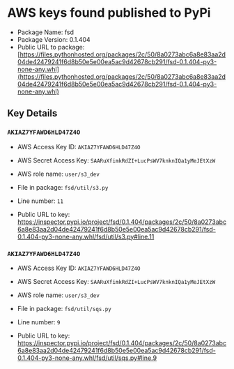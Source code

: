 # AWS keys found published to PyPi

* Package Name: fsd
* Package Version: 0.1.404
* Public URL to package: [https://files.pythonhosted.org/packages/2c/50/8a0273abc6a8e83aa2d04de42479241f6d8b50e5e00ea5ac9d42678cb291/fsd-0.1.404-py3-none-any.whl](https://files.pythonhosted.org/packages/2c/50/8a0273abc6a8e83aa2d04de42479241f6d8b50e5e00ea5ac9d42678cb291/fsd-0.1.404-py3-none-any.whl)

## Key Details

### `AKIAZ7YFAWD6HLD47Z4O`

* AWS Access Key ID: `AKIAZ7YFAWD6HLD47Z4O`
* AWS Secret Access Key: `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` 
* AWS role name: `user/s3_dev`
* File in package: `fsd/util/s3.py`
* Line number: `11`

* Public URL to key: https://inspector.pypi.io/project/fsd/0.1.404/packages/2c/50/8a0273abc6a8e83aa2d04de42479241f6d8b50e5e00ea5ac9d42678cb291/fsd-0.1.404-py3-none-any.whl/fsd/util/s3.py#line.11



### `AKIAZ7YFAWD6HLD47Z4O`

* AWS Access Key ID: `AKIAZ7YFAWD6HLD47Z4O`
* AWS Secret Access Key: `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` 
* AWS role name: `user/s3_dev`
* File in package: `fsd/util/sqs.py`
* Line number: `9`

* Public URL to key: https://inspector.pypi.io/project/fsd/0.1.404/packages/2c/50/8a0273abc6a8e83aa2d04de42479241f6d8b50e5e00ea5ac9d42678cb291/fsd-0.1.404-py3-none-any.whl/fsd/util/sqs.py#line.9


